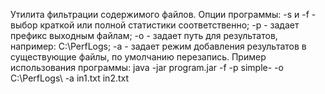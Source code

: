 Утилита фильтрации содержимого файлов.
Опции программы:
-s и -f - выбор краткой или полной статистики соответственно;
-p - задает префикс выходным файлам;
-o - задает путь для результатов, например: C:\PerfLogs\;
-a - задает режим добавления результатов в существующие файлы, по умолчанию перезапись.
Пример использования программы: java -jar program.jar -f -p simple- -o C:\PerfLogs\ -a in1.txt in2.txt
